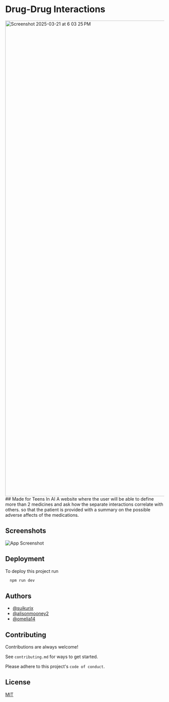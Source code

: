 
# Drug-Drug Interactions
<img width="1508" alt="Screenshot 2025-03-21 at 6 03 25 PM" src="https://github.com/user-attachments/assets/7d075e0b-9daa-44fc-94d8-f229f481d1e2" />
## Made for Teens In AI
A website where the user will be able to define more than 2 medicines  and ask how the separate interactions correlate with others. so that the patient is provided with a summary on the possible adverse affects of the medications.



## Screenshots

![App Screenshot](https://imgur.com/a/wG28gmP)



## Deployment

To deploy this project run

```bash
  npm run dev
```


## Authors

- [@suikurix](https://github.com/Suikurx)
- [@alisonmooney2](https://github.com/alisonmooney2)
- [@omelia14](https://github.com/omelia14)

## Contributing

Contributions are always welcome!

See `contributing.md` for ways to get started.

Please adhere to this project's `code of conduct`.


## License

[MIT](https://choosealicense.com/licenses/mit/)

